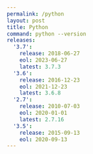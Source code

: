 ```yaml
---
permalink: /python
layout: post
title: Python
command: python --version
releases:
  '3.7':
    release: 2018-06-27
    eol: 2023-06-27
    latest: 3.7.3
  '3.6':
    release: 2016-12-23
    eol: 2021-12-23
    latest: 3.6.8
  '2.7':
    release: 2010-07-03
    eol: 2020-01-01
    latest: 2.7.16
  '3.5':
    release: 2015-09-13
    eol: 2020-09-13
---
```

